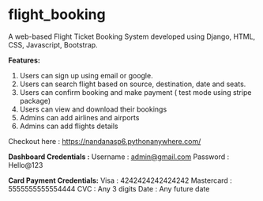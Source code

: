 # flight_booking
A web-based Flight Ticket Booking System developed using Django, HTML, CSS, Javascript, Bootstrap.

**Features:**
1. Users can sign up using email or google.
2. Users can search flight based on source, destination, date and seats.
3. Users can confirm booking and make payment ( test mode using stripe package)
4. Users can view and download their bookings
5. Admins can add airlines and airports
6. Admins can add flights details

Checkout here : https://nandanasp6.pythonanywhere.com/

**Dashboard Credentials :**
Username : admin@gmail.com
Password : Hello@123

**Card Payment Credentials:**
Visa : 4242424242424242
Mastercard : 5555555555554444
CVC : Any 3 digits
Date : Any future date





